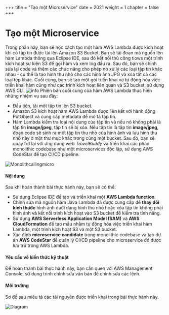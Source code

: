 +++
title = "Tạo một Microservice"
date = 2021
weight = 1
chapter = false
+++

# Tạo một Microservice

Trong phần này, bạn sẽ học cách tạo một hàm AWS Lambda được kích hoạt khi có tập tin được tải lên Amazon S3 Bucket. Bạn sẽ tải đoạn mã nguồn lên hàm Lambda thông qua Eclipse IDE, sau đó kết nối thủ công tiows một trình kích hoạt sự kiện S3 để gọi hàm và xem log đầu ra. Sau đó, bạn sẽ chỉnh sửa lại code và thêm các chức năng cho phép nó xử lý các loại tập tin khác nhau - cụ thể là tạo hình thu nhỏ cho các hình ảnh JPG và xóa tất cả các loại tệp khác. Cuối cùng, bạn sẽ tạo một gói triển khai và tự động hóa việc triển khai hàm cũng như các trình kích hoạt liên quan và S3 bucket, sử dụng AWS CLI.
![info](../../../images/1/info.png?width=50pc)
Phiên bản cuối cùng của hàm AWS Lambda thực hiện những nhiệm vụ sau đây:
- Đầu tiên, tải một tập tin lên S3 bucket.
- Amazon S3 kích hoạt hàm AWS Lambda được liên kết với hành động PutObject và cung cấp metadata để mô tả tập tin.
- Hàm Lambda kiểm tra loại nội dung của tập tin và nếu nó không phải là tập tin **image/jpeg**, tập tin sẽ bị xóa. Nếu tập tin là tập tin **image/jpeg**, đoạn code sẽ sinh ra một tập tin thu nhỏ của hình ảnh và lưu hình thu nhỏ này ở một thư mục khác trong cùng một bucket.
Sau đó, bạn sẽ quay trở lại với ứng dụng web *TravelBuddy* và triển khai các phần monolithic codebase như một microservices độc lập, sử dụng AWS CodeStar để tạo CI/CD pipeline.

![Monolithcallingmicro](../../../images/1/monolithcallingmicro.png?width=90pc)
#### Nội dung

Sau khi hoàn thành bài thực hành này, bạn sẽ có thể:
  - Sử dụng Eclipse IDE để tạo và triển khai một **AWS Lambda function**.
  - Chỉnh sửa mã nguồn hàm Java Lambda đã được cung cấp để **thay đổi kích thước** hình ảnh dưới dạng hình thu nhỏ hoặc xóa tập tin không phải hình ảnh và kết nối trình kích hoạt vào S3 bucket để kiểm tra tính năng.
  - Sử dụng  **AWS Serverless Application Model (SAM)** và **AWS CloudFormation** để tạo mẫu nhằm tự động hóa việc triển khai hàm Lambda, một trình kích hoạt S3 và một S3 bucket.
  - Xác định **microservice candidate** trong monolithic codebase và tạo dự án **AWS CodeStar** để quản lý CI/CD pipeline cho microservice đó được lưu trữ trong AWS Lambda.
#### Yêu cầu về kiến thức kỹ thuật

Để hoàn thành bài thực hành này, bạn cần quen với AWS Management Console, sử dụng trình chỉnh sửa văn bản để chỉnh sửa các lệnh.
#### Môi trường
Sơ đồ sau miêu tả các tài nguyên được triển khai trong bài thực hành này.

![Diagram](../../../images/1/0.png?width=50pc)
